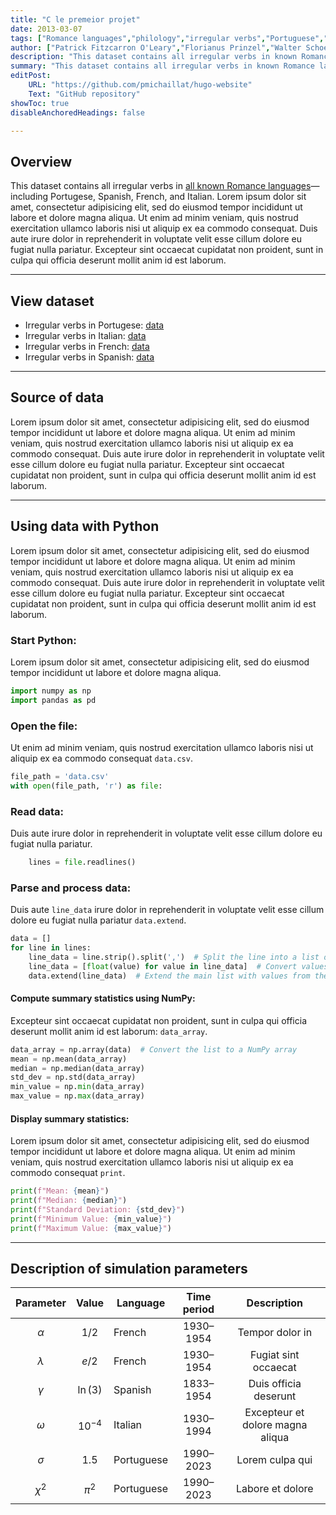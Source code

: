 ```yaml
---
title: "C le premeior projet" 
date: 2013-03-07
tags: ["Romance languages","philology","irregular verbs","Portuguese","Italian","French","Spanish","simulations","dataset","python"]
author: ["Patrick Fitzcarron O'Leary","Florianus Prinzel","Walter Schoeffler-Henschell","Detlev Amadeus Unterholzer", "Dieter Vogelsang","Moritz-Maria von Igelfeld"]
description: "This dataset contains all irregular verbs in known Romance languages."
summary: "This dataset contains all irregular verbs in known Romance languages."
editPost:
    URL: "https://github.com/pmichaillat/hugo-website"
    Text: "GitHub repository"
showToc: true
disableAnchoredHeadings: false

---
```


## Overview

This dataset contains all irregular verbs in [all known Romance languages](http://www.alexandermccallsmith.com/series/von-igelfeld-series)—including Portugese, Spanish, French, and Italian. Lorem ipsum dolor sit amet, consectetur adipisicing elit, sed do eiusmod tempor incididunt ut labore et dolore magna aliqua. Ut enim ad minim veniam, quis nostrud exercitation ullamco laboris nisi ut aliquip ex ea commodo consequat. Duis aute irure dolor in reprehenderit in voluptate velit esse cillum dolore eu fugiat nulla pariatur. Excepteur sint occaecat cupidatat non proident, sunt in culpa qui officia deserunt mollit anim id est laborum.

---

## View dataset

+ Irregular verbs in Portugese: [data](https://github.com/pmichaillat/feru)
+ Irregular verbs in Italian: [data](https://github.com/pmichaillat/unemployment-gap)
+ Irregular verbs in French: [data](https://github.com/pmichaillat/job-rationing)
+ Irregular verbs in Spanish: [data](https://github.com/pmichaillat/countercyclical-multiplier)

---

## Source of data

Lorem ipsum dolor sit amet, consectetur adipisicing elit, sed do eiusmod
tempor incididunt ut labore et dolore magna aliqua. Ut enim ad minim veniam,
quis nostrud exercitation ullamco laboris nisi ut aliquip ex ea commodo
consequat. Duis aute irure dolor in reprehenderit in voluptate velit esse
cillum dolore eu fugiat nulla pariatur. Excepteur sint occaecat cupidatat non
proident, sunt in culpa qui officia deserunt mollit anim id est laborum.


---

## Using data with Python

Lorem ipsum dolor sit amet, consectetur adipisicing elit, sed do eiusmod
tempor incididunt ut labore et dolore magna aliqua. Ut enim ad minim veniam,
quis nostrud exercitation ullamco laboris nisi ut aliquip ex ea commodo
consequat. Duis aute irure dolor in reprehenderit in voluptate velit esse
cillum dolore eu fugiat nulla pariatur. Excepteur sint occaecat cupidatat non
proident, sunt in culpa qui officia deserunt mollit anim id est laborum.

### Start Python:

Lorem ipsum dolor sit amet, consectetur adipisicing elit, sed do eiusmod
tempor incididunt ut labore et dolore magna aliqua.

```python
import numpy as np
import pandas as pd
```

### Open the file:

Ut enim ad minim veniam, quis nostrud exercitation ullamco laboris nisi ut aliquip ex ea commodo consequat `data.csv`.

```python
file_path = 'data.csv'
with open(file_path, 'r') as file:
```

### Read data:

Duis aute irure dolor in reprehenderit in voluptate velit esse
cillum dolore eu fugiat nulla pariatur.

```python
    lines = file.readlines()
```

### Parse and process data:

Duis aute `line_data` irure dolor in reprehenderit in voluptate velit esse
cillum dolore eu fugiat nulla pariatur `data.extend`.

```python
data = []
for line in lines:
    line_data = line.strip().split(',')  # Split the line into a list of values
    line_data = [float(value) for value in line_data]  # Convert values to floats
    data.extend(line_data)  # Extend the main list with values from the line
```

#### Compute summary statistics using NumPy:

Excepteur sint occaecat cupidatat non proident, sunt in culpa qui officia deserunt mollit anim id est laborum: `data_array`. 

```python
data_array = np.array(data)  # Convert the list to a NumPy array
mean = np.mean(data_array)
median = np.median(data_array)
std_dev = np.std(data_array)
min_value = np.min(data_array)
max_value = np.max(data_array)
```

#### Display summary statistics:

Lorem ipsum dolor sit amet, consectetur adipisicing elit, sed do eiusmod
tempor incididunt ut labore et dolore magna aliqua. Ut enim ad minim veniam,
quis nostrud exercitation ullamco laboris nisi ut aliquip ex ea commodo
consequat `print`.

```python
print(f"Mean: {mean}")
print(f"Median: {median}")
print(f"Standard Deviation: {std_dev}")
print(f"Minimum Value: {min_value}")
print(f"Maximum Value: {max_value}")
```

---

## Description of simulation parameters

| Parameter |   Value   |  Language  | Time period |           Description            |
| :-------: | :-------: | ---------- | :---------: | :------------------------------: |
|  $\alpha$ |   $1/2$   | French     |  1930–1954  |         Tempor dolor in          |
| $\lambda$ |   $e/2$   | French     |  1930–1954  |       Fugiat sint occaecat       |
|  $\gamma$ |  $\ln(3)$ | Spanish    |  1833–1954  |      Duis officia deserunt       |
|  $\omega$ | $10^{-4}$ | Italian    |  1930–1994  | Excepteur et dolore magna aliqua |
|  $\sigma$ |   $1.5$   | Portuguese |  1990–2023  |         Lorem culpa qui          |
|  $\chi^2$ |  $\pi^2$  | Portuguese |  1990–2023  |         Labore et dolore         |
